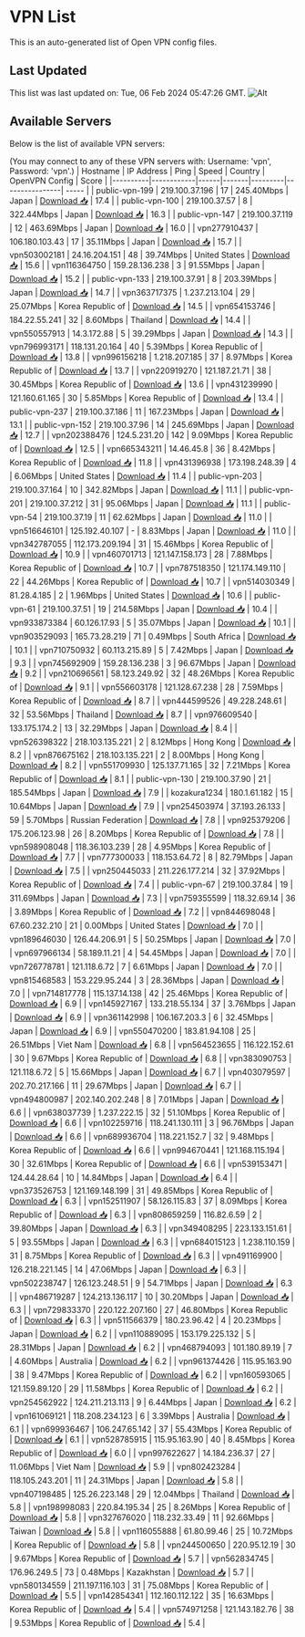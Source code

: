 # VPN List

This is an auto-generated list of Open VPN config files.

## Last Updated

This list was last updated on: Tue, 06 Feb 2024 05:47:26 GMT.
![Alt](https://repobeats.axiom.co/api/embed/186b98318ef1479477931607c1ad7d823f12451f.svg "Repobeats analytics image")

## Available Servers

Below is the list of available VPN servers:

(You may connect to any of these VPN servers with: Username: 'vpn', Password: 'vpn'.)
| Hostname | IP Address | Ping | Speed | Country | OpenVPN Config | Score |
|----------|------------|------|-------|---------|----------------| ----- |
| public-vpn-199 | 219.100.37.196 | 17 | 245.40Mbps | Japan | [Download 📥](./configs/server_0_JP.ovpn) | 17.4 |
| public-vpn-100 | 219.100.37.57 | 8 | 322.44Mbps | Japan | [Download 📥](./configs/server_1_JP.ovpn) | 16.3 |
| public-vpn-147 | 219.100.37.119 | 12 | 463.69Mbps | Japan | [Download 📥](./configs/server_2_JP.ovpn) | 16.0 |
| vpn277910437 | 106.180.103.43 | 17 | 35.11Mbps | Japan | [Download 📥](./configs/server_3_JP.ovpn) | 15.7 |
| vpn503002181 | 24.16.204.151 | 48 | 39.74Mbps | United States | [Download 📥](./configs/server_4_US.ovpn) | 15.6 |
| vpn116364750 | 159.28.136.238 | 3 | 91.55Mbps | Japan | [Download 📥](./configs/server_5_JP.ovpn) | 15.2 |
| public-vpn-133 | 219.100.37.91 | 8 | 203.39Mbps | Japan | [Download 📥](./configs/server_6_JP.ovpn) | 14.7 |
| vpn363717375 | 1.237.213.104 | 29 | 25.07Mbps | Korea Republic of | [Download 📥](./configs/server_7_KR.ovpn) | 14.5 |
| vpn654153746 | 184.22.55.241 | 32 | 8.60Mbps | Thailand | [Download 📥](./configs/server_8_TH.ovpn) | 14.4 |
| vpn550557913 | 14.3.172.88 | 5 | 39.29Mbps | Japan | [Download 📥](./configs/server_9_JP.ovpn) | 14.3 |
| vpn796993171 | 118.131.20.164 | 40 | 5.39Mbps | Korea Republic of | [Download 📥](./configs/server_10_KR.ovpn) | 13.8 |
| vpn996156218 | 1.218.207.185 | 37 | 8.97Mbps | Korea Republic of | [Download 📥](./configs/server_11_KR.ovpn) | 13.7 |
| vpn220919270 | 121.187.21.71 | 38 | 30.45Mbps | Korea Republic of | [Download 📥](./configs/server_12_KR.ovpn) | 13.6 |
| vpn431239990 | 121.160.61.165 | 30 | 5.85Mbps | Korea Republic of | [Download 📥](./configs/server_13_KR.ovpn) | 13.4 |
| public-vpn-237 | 219.100.37.186 | 11 | 167.23Mbps | Japan | [Download 📥](./configs/server_14_JP.ovpn) | 13.1 |
| public-vpn-152 | 219.100.37.96 | 14 | 245.69Mbps | Japan | [Download 📥](./configs/server_15_JP.ovpn) | 12.7 |
| vpn202388476 | 124.5.231.20 | 142 | 9.09Mbps | Korea Republic of | [Download 📥](./configs/server_16_KR.ovpn) | 12.5 |
| vpn665343211 | 14.46.45.8 | 36 | 8.42Mbps | Korea Republic of | [Download 📥](./configs/server_17_KR.ovpn) | 11.8 |
| vpn431396938 | 173.198.248.39 | 4 | 6.06Mbps | United States | [Download 📥](./configs/server_18_US.ovpn) | 11.4 |
| public-vpn-203 | 219.100.37.164 | 10 | 342.82Mbps | Japan | [Download 📥](./configs/server_19_JP.ovpn) | 11.1 |
| public-vpn-201 | 219.100.37.212 | 31 | 95.06Mbps | Japan | [Download 📥](./configs/server_20_JP.ovpn) | 11.1 |
| public-vpn-54 | 219.100.37.19 | 11 | 62.62Mbps | Japan | [Download 📥](./configs/server_21_JP.ovpn) | 11.0 |
| vpn516646101 | 125.192.40.107 | - | 8.83Mbps | Japan | [Download 📥](./configs/server_22_JP.ovpn) | 11.0 |
| vpn342787055 | 112.173.209.194 | 31 | 15.46Mbps | Korea Republic of | [Download 📥](./configs/server_23_KR.ovpn) | 10.9 |
| vpn460701713 | 121.147.158.173 | 28 | 7.88Mbps | Korea Republic of | [Download 📥](./configs/server_24_KR.ovpn) | 10.7 |
| vpn787518350 | 121.174.149.110 | 22 | 44.26Mbps | Korea Republic of | [Download 📥](./configs/server_25_KR.ovpn) | 10.7 |
| vpn514030349 | 81.28.4.185 | 2 | 1.96Mbps | United States | [Download 📥](./configs/server_26_US.ovpn) | 10.6 |
| public-vpn-61 | 219.100.37.51 | 19 | 214.58Mbps | Japan | [Download 📥](./configs/server_27_JP.ovpn) | 10.4 |
| vpn933873384 | 60.126.17.93 | 5 | 35.07Mbps | Japan | [Download 📥](./configs/server_28_JP.ovpn) | 10.1 |
| vpn903529093 | 165.73.28.219 | 71 | 0.49Mbps | South Africa | [Download 📥](./configs/server_29_ZA.ovpn) | 10.1 |
| vpn710750932 | 60.113.215.89 | 5 | 7.42Mbps | Japan | [Download 📥](./configs/server_30_JP.ovpn) | 9.3 |
| vpn745692909 | 159.28.136.238 | 3 | 96.67Mbps | Japan | [Download 📥](./configs/server_31_JP.ovpn) | 9.2 |
| vpn210696561 | 58.123.249.92 | 32 | 48.26Mbps | Korea Republic of | [Download 📥](./configs/server_32_KR.ovpn) | 9.1 |
| vpn556603178 | 121.128.67.238 | 28 | 7.59Mbps | Korea Republic of | [Download 📥](./configs/server_33_KR.ovpn) | 8.7 |
| vpn444599526 | 49.228.248.61 | 32 | 53.56Mbps | Thailand | [Download 📥](./configs/server_34_TH.ovpn) | 8.7 |
| vpn976609540 | 133.175.174.2 | 13 | 32.29Mbps | Japan | [Download 📥](./configs/server_35_JP.ovpn) | 8.4 |
| vpn526398322 | 218.103.135.221 | 2 | 8.12Mbps | Hong Kong | [Download 📥](./configs/server_36_HK.ovpn) | 8.2 |
| vpn876675162 | 218.103.135.221 | 2 | 8.00Mbps | Hong Kong | [Download 📥](./configs/server_37_HK.ovpn) | 8.2 |
| vpn551709930 | 125.137.71.165 | 32 | 7.21Mbps | Korea Republic of | [Download 📥](./configs/server_38_KR.ovpn) | 8.1 |
| public-vpn-130 | 219.100.37.90 | 21 | 185.54Mbps | Japan | [Download 📥](./configs/server_39_JP.ovpn) | 7.9 |
| kozakura1234 | 180.1.61.182 | 15 | 10.64Mbps | Japan | [Download 📥](./configs/server_40_JP.ovpn) | 7.9 |
| vpn254503974 | 37.193.26.133 | 59 | 5.70Mbps | Russian Federation | [Download 📥](./configs/server_41_RU.ovpn) | 7.8 |
| vpn925379206 | 175.206.123.98 | 26 | 8.20Mbps | Korea Republic of | [Download 📥](./configs/server_42_KR.ovpn) | 7.8 |
| vpn598908048 | 118.36.103.239 | 28 | 4.95Mbps | Korea Republic of | [Download 📥](./configs/server_43_KR.ovpn) | 7.7 |
| vpn777300033 | 118.153.64.72 | 8 | 82.79Mbps | Japan | [Download 📥](./configs/server_44_JP.ovpn) | 7.5 |
| vpn250445033 | 211.226.177.214 | 32 | 37.92Mbps | Korea Republic of | [Download 📥](./configs/server_45_KR.ovpn) | 7.4 |
| public-vpn-67 | 219.100.37.84 | 19 | 311.69Mbps | Japan | [Download 📥](./configs/server_46_JP.ovpn) | 7.3 |
| vpn759355599 | 118.32.69.14 | 36 | 3.89Mbps | Korea Republic of | [Download 📥](./configs/server_47_KR.ovpn) | 7.2 |
| vpn844698048 | 67.60.232.210 | 21 | 0.00Mbps | United States | [Download 📥](./configs/server_48_US.ovpn) | 7.0 |
| vpn189646030 | 126.44.206.91 | 5 | 50.25Mbps | Japan | [Download 📥](./configs/server_49_JP.ovpn) | 7.0 |
| vpn697966134 | 58.189.11.21 | 4 | 54.45Mbps | Japan | [Download 📥](./configs/server_50_JP.ovpn) | 7.0 |
| vpn726778781 | 121.118.6.72 | 7 | 6.61Mbps | Japan | [Download 📥](./configs/server_51_JP.ovpn) | 7.0 |
| vpn815468583 | 153.229.95.244 | 3 | 28.36Mbps | Japan | [Download 📥](./configs/server_52_JP.ovpn) | 7.0 |
| vpn714817778 | 115.137.14.138 | 42 | 25.46Mbps | Korea Republic of | [Download 📥](./configs/server_53_KR.ovpn) | 6.9 |
| vpn145927167 | 133.218.55.134 | 37 | 3.76Mbps | Japan | [Download 📥](./configs/server_54_JP.ovpn) | 6.9 |
| vpn361142998 | 106.167.203.3 | 6 | 32.45Mbps | Japan | [Download 📥](./configs/server_55_JP.ovpn) | 6.9 |
| vpn550470200 | 183.81.94.108 | 25 | 26.51Mbps | Viet Nam | [Download 📥](./configs/server_56_VN.ovpn) | 6.8 |
| vpn564523655 | 116.122.152.61 | 30 | 9.67Mbps | Korea Republic of | [Download 📥](./configs/server_57_KR.ovpn) | 6.8 |
| vpn383090753 | 121.118.6.72 | 5 | 15.66Mbps | Japan | [Download 📥](./configs/server_58_JP.ovpn) | 6.7 |
| vpn403079597 | 202.70.217.166 | 11 | 29.67Mbps | Japan | [Download 📥](./configs/server_59_JP.ovpn) | 6.7 |
| vpn494800987 | 202.140.202.248 | 8 | 7.01Mbps | Japan | [Download 📥](./configs/server_60_JP.ovpn) | 6.6 |
| vpn638037739 | 1.237.222.15 | 32 | 51.10Mbps | Korea Republic of | [Download 📥](./configs/server_61_KR.ovpn) | 6.6 |
| vpn102259716 | 118.241.130.111 | 3 | 96.76Mbps | Japan | [Download 📥](./configs/server_62_JP.ovpn) | 6.6 |
| vpn689936704 | 118.221.152.7 | 32 | 9.48Mbps | Korea Republic of | [Download 📥](./configs/server_63_KR.ovpn) | 6.6 |
| vpn994670441 | 121.168.115.194 | 30 | 32.61Mbps | Korea Republic of | [Download 📥](./configs/server_64_KR.ovpn) | 6.6 |
| vpn539153471 | 124.44.28.64 | 10 | 14.84Mbps | Japan | [Download 📥](./configs/server_65_JP.ovpn) | 6.4 |
| vpn373526753 | 121.169.148.199 | 31 | 49.85Mbps | Korea Republic of | [Download 📥](./configs/server_66_KR.ovpn) | 6.3 |
| vpn152511907 | 58.126.115.83 | 37 | 8.09Mbps | Korea Republic of | [Download 📥](./configs/server_67_KR.ovpn) | 6.3 |
| vpn808659259 | 116.82.6.59 | 2 | 39.80Mbps | Japan | [Download 📥](./configs/server_68_JP.ovpn) | 6.3 |
| vpn349408295 | 223.133.151.61 | 5 | 93.55Mbps | Japan | [Download 📥](./configs/server_69_JP.ovpn) | 6.3 |
| vpn684015123 | 1.238.110.159 | 31 | 8.75Mbps | Korea Republic of | [Download 📥](./configs/server_70_KR.ovpn) | 6.3 |
| vpn491169900 | 126.218.221.145 | 14 | 47.06Mbps | Japan | [Download 📥](./configs/server_71_JP.ovpn) | 6.3 |
| vpn502238747 | 126.123.248.51 | 9 | 54.71Mbps | Japan | [Download 📥](./configs/server_72_JP.ovpn) | 6.3 |
| vpn486719287 | 124.213.136.117 | 10 | 30.20Mbps | Japan | [Download 📥](./configs/server_73_JP.ovpn) | 6.3 |
| vpn729833370 | 220.122.207.160 | 27 | 46.80Mbps | Korea Republic of | [Download 📥](./configs/server_74_KR.ovpn) | 6.3 |
| vpn511566379 | 180.23.96.42 | 4 | 20.23Mbps | Japan | [Download 📥](./configs/server_75_JP.ovpn) | 6.2 |
| vpn110889095 | 153.179.225.132 | 5 | 28.31Mbps | Japan | [Download 📥](./configs/server_76_JP.ovpn) | 6.2 |
| vpn468794093 | 101.180.89.19 | 7 | 4.60Mbps | Australia | [Download 📥](./configs/server_77_AU.ovpn) | 6.2 |
| vpn961374426 | 115.95.163.90 | 38 | 9.47Mbps | Korea Republic of | [Download 📥](./configs/server_78_KR.ovpn) | 6.2 |
| vpn160593065 | 121.159.89.120 | 29 | 11.58Mbps | Korea Republic of | [Download 📥](./configs/server_79_KR.ovpn) | 6.2 |
| vpn254562922 | 124.211.213.113 | 9 | 6.44Mbps | Japan | [Download 📥](./configs/server_80_JP.ovpn) | 6.2 |
| vpn161069121 | 118.208.234.123 | 6 | 3.39Mbps | Australia | [Download 📥](./configs/server_81_AU.ovpn) | 6.1 |
| vpn699936467 | 106.247.65.142 | 37 | 55.43Mbps | Korea Republic of | [Download 📥](./configs/server_82_KR.ovpn) | 6.1 |
| vpn528785915 | 115.95.163.90 | 40 | 8.45Mbps | Korea Republic of | [Download 📥](./configs/server_83_KR.ovpn) | 6.0 |
| vpn997622627 | 14.184.236.37 | 27 | 11.06Mbps | Viet Nam | [Download 📥](./configs/server_84_VN.ovpn) | 5.9 |
| vpn802423284 | 118.105.243.201 | 11 | 24.31Mbps | Japan | [Download 📥](./configs/server_85_JP.ovpn) | 5.8 |
| vpn407198485 | 125.26.223.148 | 29 | 12.04Mbps | Thailand | [Download 📥](./configs/server_86_TH.ovpn) | 5.8 |
| vpn198998083 | 220.84.195.34 | 25 | 8.26Mbps | Korea Republic of | [Download 📥](./configs/server_87_KR.ovpn) | 5.8 |
| vpn327676020 | 118.232.33.49 | 11 | 92.66Mbps | Taiwan | [Download 📥](./configs/server_88_TW.ovpn) | 5.8 |
| vpn116055888 | 61.80.99.46 | 25 | 10.72Mbps | Korea Republic of | [Download 📥](./configs/server_89_KR.ovpn) | 5.8 |
| vpn244500650 | 220.95.12.19 | 30 | 9.67Mbps | Korea Republic of | [Download 📥](./configs/server_90_KR.ovpn) | 5.7 |
| vpn562834745 | 176.96.249.5 | 73 | 0.48Mbps | Kazakhstan | [Download 📥](./configs/server_91_KZ.ovpn) | 5.7 |
| vpn580134559 | 211.197.116.103 | 31 | 75.08Mbps | Korea Republic of | [Download 📥](./configs/server_92_KR.ovpn) | 5.5 |
| vpn142854341 | 112.160.112.122 | 35 | 16.63Mbps | Korea Republic of | [Download 📥](./configs/server_93_KR.ovpn) | 5.4 |
| vpn574971258 | 121.143.182.76 | 38 | 9.53Mbps | Korea Republic of | [Download 📥](./configs/server_94_KR.ovpn) | 5.4 |
